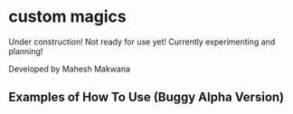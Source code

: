 # custom magics

Under construction! Not ready for use yet! Currently experimenting and planning!

Developed by Mahesh Makwana

## Examples of How To Use (Buggy Alpha Version)


